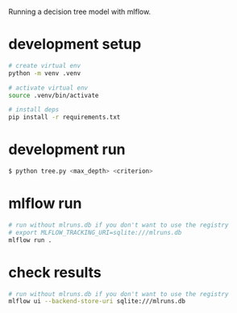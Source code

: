 

Running a decision tree model with mlflow.

# development setup

```bash
# create virtual env
python -m venv .venv

# activate virtual env
source .venv/bin/activate

# install deps
pip install -r requirements.txt
```

# development run

```bash
$ python tree.py <max_depth> <criterion>
```


# mlflow run

```bash
# run without mlruns.db if you don't want to use the registry
# export MLFLOW_TRACKING_URI=sqlite:///mlruns.db
mlflow run .
```

# check results

```bash
# run without mlruns.db if you don't want to use the registry
mlflow ui --backend-store-uri sqlite:///mlruns.db
```
